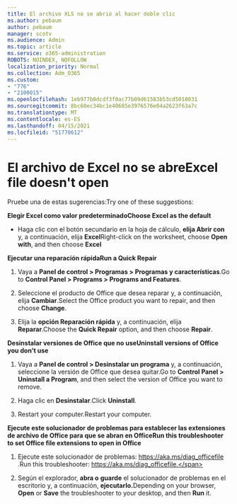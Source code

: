 ```yaml
---
title: El archivo XLS no se abrió al hacer doble clic
ms.author: pebaum
author: pebaum
manager: scotv
ms.audience: Admin
ms.topic: article
ms.service: o365-administration
ROBOTS: NOINDEX, NOFOLLOW
localization_priority: Normal
ms.collection: Adm_O365
ms.custom:
- "776"
- "2100015"
ms.openlocfilehash: 1eb977b0dcdf3f0ac77b09d61583b53cd5018031
ms.sourcegitcommit: 8bc60ec34bc1e40685e3976576e04a2623f63a7c
ms.translationtype: MT
ms.contentlocale: es-ES
ms.lasthandoff: 04/15/2021
ms.locfileid: "51770612"
---
```

# <a name="excel-file-doesnt-open"></a><span data-ttu-id="19578-102">El archivo de Excel no se abre</span><span class="sxs-lookup"><span data-stu-id="19578-102">Excel file doesn't open</span></span>

<span data-ttu-id="19578-103">Pruebe una de estas sugerencias:</span><span class="sxs-lookup"><span data-stu-id="19578-103">Try one of these suggestions:</span></span>

<span data-ttu-id="19578-104">**Elegir Excel como valor predeterminado**</span><span class="sxs-lookup"><span data-stu-id="19578-104">**Choose Excel as the default**</span></span>

* <span data-ttu-id="19578-105">Haga clic con el botón secundario en la hoja de cálculo, **elija Abrir con** y, a continuación, elija **Excel**</span><span class="sxs-lookup"><span data-stu-id="19578-105">Right-click on the worksheet, choose **Open with**, and then choose **Excel**</span></span>

<span data-ttu-id="19578-106">**Ejecutar una reparación rápida**</span><span class="sxs-lookup"><span data-stu-id="19578-106">**Run a Quick Repair**</span></span>

1. <span data-ttu-id="19578-107">Vaya a **Panel de control > Programas > Programas y características**.</span><span class="sxs-lookup"><span data-stu-id="19578-107">Go to **Control Panel > Programs > Programs and Features**.</span></span>

2. <span data-ttu-id="19578-108">Seleccione el producto de Office que desea reparar y, a continuación, elija **Cambiar**.</span><span class="sxs-lookup"><span data-stu-id="19578-108">Select the Office product you want to repair, and then choose **Change**.</span></span>

3. <span data-ttu-id="19578-109">Elija la **opción Reparación rápida** y, a continuación, elija **Reparar**.</span><span class="sxs-lookup"><span data-stu-id="19578-109">Choose the **Quick Repair** option, and then choose **Repair**.</span></span>

<span data-ttu-id="19578-110">**Desinstalar versiones de Office que no use**</span><span class="sxs-lookup"><span data-stu-id="19578-110">**Uninstall versions of Office you don't use**</span></span>

1. <span data-ttu-id="19578-111">Vaya a **Panel de control > Desinstalar un programa** y, a continuación, seleccione la versión de Office que desea quitar.</span><span class="sxs-lookup"><span data-stu-id="19578-111">Go to **Control Panel > Uninstall a Program**, and then select the version of Office you want to remove.</span></span>

2. <span data-ttu-id="19578-112">Haga clic en **Desinstalar**.</span><span class="sxs-lookup"><span data-stu-id="19578-112">Click **Uninstall**.</span></span>

3. <span data-ttu-id="19578-113">Restart your computer.</span><span class="sxs-lookup"><span data-stu-id="19578-113">Restart your computer.</span></span>

<span data-ttu-id="19578-114">**Ejecute este solucionador de problemas para establecer las extensiones de archivo de Office para que se abran en Office**</span><span class="sxs-lookup"><span data-stu-id="19578-114">**Run this troubleshooter to set Office file extensions to open in Office**</span></span>

1. <span data-ttu-id="19578-115">Ejecute este solucionador de problemas: https://aka.ms/diag_officefile .</span><span class="sxs-lookup"><span data-stu-id="19578-115">Run this troubleshooter: https://aka.ms/diag_officefile.</span></span>

2. <span data-ttu-id="19578-116">Según el explorador, **abra o** **guarde** el solucionador de problemas en el escritorio y, a continuación, **ejecutarlo.**</span><span class="sxs-lookup"><span data-stu-id="19578-116">Depending on your browser, **Open** or **Save** the troubleshooter to your desktop, and then **Run** it.</span></span>
